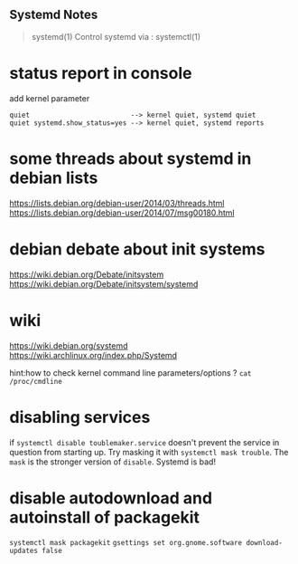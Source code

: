 Systemd Notes
---
> systemd(1)
> Control systemd via : systemctl(1)

# status report in console

add kernel parameter
```
quiet                         --> kernel quiet, systemd quiet
quiet systemd.show_status=yes --> kernel quiet, systemd reports
```

# some threads about systemd in debian lists

https://lists.debian.org/debian-user/2014/03/threads.html
https://lists.debian.org/debian-user/2014/07/msg00180.html

# debian debate about init systems

https://wiki.debian.org/Debate/initsystem
https://wiki.debian.org/Debate/initsystem/systemd

# wiki

https://wiki.debian.org/systemd
https://wiki.archlinux.org/index.php/Systemd

hint:how to check kernel command line parameters/options ?
`cat /proc/cmdline`

# disabling services

if `systemctl disable toublemaker.service` doesn't prevent the service
in question from starting up. Try masking it with `systemctl mask trouble`.
The `mask` is the stronger version of `disable`. Systemd is bad!

# disable autodownload and autoinstall of packagekit

`systemctl mask packagekit`
`gsettings set org.gnome.software download-updates false`
